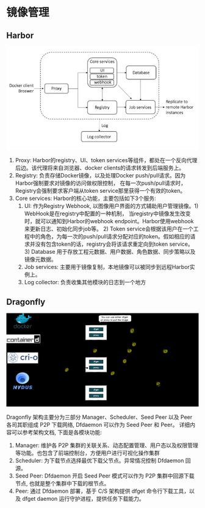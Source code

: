 # 镜像管理

## Harbor

![](image/2022-10-22-19-17-50.png)


1. Proxy: Harbor的registry、UI、token services等组件，都处在一个反向代理后边。该代理将来自浏览器、docker clients的请求转发到后端服务上。
2. Registry: 负责存储Docker镜像，以及处理Docker push/pull请求。因为Harbor强制要求对镜像的访问做权限控制， 在每一次push/pull请求时，Registry会强制要求客户端从token service那里获得一个有效的token。
3. Core services: Harbor的核心功能，主要包括如下3个服务:
   1. UI: 作为Registry Webhook, 以图像用户界面的方式辅助用户管理镜像。1) WebHook是在registry中配置的一种机制， 当registry中镜像发生改变时，就可以通知到Harbor的webhook endpoint。Harbor使用webhook来更新日志、初始化同步job等。 2) Token service会根据该用户在一个工程中的角色，为每一次的push/pull请求分配对应的token。假如相应的请求并没有包含token的话，registry会将该请求重定向到token service。 3) Database 用于存放工程元数据、用户数据、角色数据、同步策略以及镜像元数据。
   2. Job services: 主要用于镜像复制，本地镜像可以被同步到远程Harbor实例上。
   3. Log collector: 负责收集其他模块的日志到一个地方


## Dragonfly

![](image/2022-10-22-19-21-34.png)

Dragonfly 架构主要分为三部分 Manager、Scheduler、Seed Peer 以及 Peer 各司其职组成 P2P 下载网络, Dfdaemon 可以作为 Seed Peer 和 Peer。 详细内容可以参考架构文档, 下面是各模块功能:

1. Manager: 维护各 P2P 集群的关联关系、动态配置管理、用户态以及权限管理等功能。也包含了前端控制台，方便用户进行可视化操作集群
2. Scheduler: 为下载节点选择最优下载父节点。异常情况控制 Dfdaemon 回源。
3. Seed Peer: Dfdaemon 开启 Seed Peer 模式可以作为 P2P 集群中回源下载节点, 也就是整个集群中下载的根节点。
4. Peer: 通过 Dfdaemon 部署，基于 C/S 架构提供 dfget 命令行下载工具，以及 dfget daemon 运行守护进程，提供任务下载能力。
